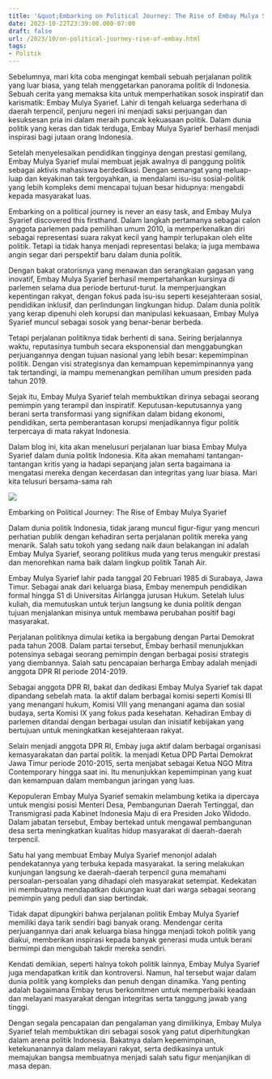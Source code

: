 ```yaml
---
title: '&quot;Embarking on Political Journey: The Rise of Embay Mulya Syarief&quot;'
date: 2023-10-22T23:39:00.000-07:00
draft: false
url: /2023/10/on-political-journey-rise-of-embay.html
tags: 
- Politik
---
```


  

Sebelumnya, mari kita coba mengingat kembali sebuah perjalanan politik yang luar biasa, yang telah menggetarkan panorama politik di Indonesia. Sebuah cerita yang memaksa kita untuk memperhatikan sosok inspiratif dan karismatik: Embay Mulya Syarief. Lahir di tengah keluarga sederhana di daerah terpencil, penjuru negeri ini menjadi saksi perjuangan dan kesuksesan pria ini dalam meraih puncak kekuasaan politik. Dalam dunia politik yang keras dan tidak terduga, Embay Mulya Syarief berhasil menjadi inspirasi bagi jutaan orang Indonesia.

  

Setelah menyelesaikan pendidikan tingginya dengan prestasi gemilang, Embay Mulya Syarief mulai membuat jejak awalnya di panggung politik sebagai aktivis mahasiswa berdedikasi. Dengan semangat yang meluap-luap dan keyakinan tak tergoyahkan, ia mendalami isu-isu sosial-politik yang lebih kompleks demi mencapai tujuan besar hidupnya: mengabdi kepada masyarakat luas.

  

Embarking on a political journey is never an easy task, and Embay Mulya Syarief discovered this firsthand. Dalam langkah pertamanya sebagai calon anggota parlemen pada pemilihan umum 2010, ia memperkenalkan diri sebagai representasi suara rakyat kecil yang hampir terlupakan oleh elite politik. Tetapi ia tidak hanya menjadi representasi belaka; ia juga membawa angin segar dari perspektif baru dalam dunia politik.

  

Dengan bakat oratorisnya yang menawan dan serangkaian gagasan yang inovatif, Embay Mulya Syarief berhasil mempertahankan kursinya di parlemen selama dua periode berturut-turut. Ia memperjuangkan kepentingan rakyat, dengan fokus pada isu-isu seperti kesejahteraan sosial, pendidikan inklusif, dan perlindungan lingkungan hidup. Dalam dunia politik yang kerap dipenuhi oleh korupsi dan manipulasi kekuasaan, Embay Mulya Syarief muncul sebagai sosok yang benar-benar berbeda.

  

Tetapi perjalanan politiknya tidak berhenti di sana. Seiring berjalannya waktu, reputasinya tumbuh secara eksponensial dan menggabungkan perjuangannya dengan tujuan nasional yang lebih besar: kepemimpinan politik. Dengan visi strategisnya dan kemampuan kepemimpinannya yang tak tertandingi, ia mampu memenangkan pemilihan umum presiden pada tahun 2019.

  

Sejak itu, Embay Mulya Syarief telah membuktikan dirinya sebagai seorang pemimpin yang terampil dan inspiratif. Keputusan-keputusannya yang berani serta transformasi yang signifikan dalam bidang ekonomi, pendidikan, serta pemberantasan korupsi menjadikannya figur politik terpercaya di mata rakyat Indonesia.

  

Dalam blog ini, kita akan menelusuri perjalanan luar biasa Embay Mulya Syarief dalam dunia politik Indonesia. Kita akan memahami tantangan-tantangan kritis yang ia hadapi sepanjang jalan serta bagaimana ia mengatasi mereka dengan kecerdasan dan integritas yang luar biasa. Mari kita telusuri bersama-sama rah

  

![](https://assets.pikiran-rakyat.com/crop/0x0:0x0/x/photo/kabarbanten/2017/06/embay-mulya-syarief.jpg)

  

Embarking on Political Journey: The Rise of Embay Mulya Syarief

  

Dalam dunia politik Indonesia, tidak jarang muncul figur-figur yang mencuri perhatian publik dengan kehadiran serta perjalanan politik mereka yang menarik. Salah satu tokoh yang sedang naik daun belakangan ini adalah Embay Mulya Syarief, seorang politikus muda yang terus mengukir prestasi dan menorehkan nama baik dalam lingkup politik Tanah Air.

  

Embay Mulya Syarief lahir pada tanggal 20 Februari 1985 di Surabaya, Jawa Timur. Sebagai anak dari keluarga biasa, Embay menempuh pendidikan formal hingga S1 di Universitas Airlangga jurusan Hukum. Setelah lulus kuliah, dia memutuskan untuk terjun langsung ke dunia politik dengan tujuan menjalankan misinya untuk membawa perubahan positif bagi masyarakat.

  

Perjalanan politiknya dimulai ketika ia bergabung dengan Partai Demokrat pada tahun 2008. Dalam partai tersebut, Embay berhasil menunjukkan potensinya sebagai seorang pemimpin dengan berbagai posisi strategis yang diembannya. Salah satu pencapaian berharga Embay adalah menjadi anggota DPR RI periode 2014-2019.

  

Sebagai anggota DPR RI, bakat dan dedikasi Embay Mulya Syarief tak dapat dipandang sebelah mata. Ia aktif dalam berbagai komisi seperti Komisi III yang menangani hukum, Komisi VIII yang menangani agama dan sosial budaya, serta Komisi IX yang fokus pada kesehatan. Kehadiran Embay di parlemen ditandai dengan berbagai usulan dan inisiatif kebijakan yang bertujuan untuk meningkatkan kesejahteraan rakyat.

  

Selain menjadi anggota DPR RI, Embay juga aktif dalam berbagai organisasi kemasyarakatan dan partai politik. Ia menjadi Ketua DPD Partai Demokrat Jawa Timur periode 2010-2015, serta menjabat sebagai Ketua NGO Mitra Contemporary hingga saat ini. Itu menunjukkan kepemimpinan yang kuat dan kemampuan dalam membangun jaringan yang luas.

  

Kepopuleran Embay Mulya Syarief semakin melambung ketika ia dipercaya untuk mengisi posisi Menteri Desa, Pembangunan Daerah Tertinggal, dan Transmigrasi pada Kabinet Indonesia Maju di era Presiden Joko Widodo. Dalam jabatan tersebut, Embay bertekad untuk mengawal pembangunan desa serta meningkatkan kualitas hidup masyarakat di daerah-daerah terpencil.

  

Satu hal yang membuat Embay Mulya Syarief menonjol adalah pendekatannya yang terbuka kepada masyarakat. Ia sering melakukan kunjungan langsung ke daerah-daerah terpencil guna memahami persoalan-persoalan yang dihadapi oleh masyarakat setempat. Kedekatan ini membuatnya mendapatkan dukungan kuat dari warga sebagai seorang pemimpin yang peduli dan siap bertindak.

  

Tidak dapat dipungkiri bahwa perjalanan politik Embay Mulya Syarief memiliki daya tarik sendiri bagi banyak orang. Mendengar cerita perjuangannya dari anak keluarga biasa hingga menjadi tokoh politik yang diakui, memberikan inspirasi kepada banyak generasi muda untuk berani bermimpi dan mengubah takdir mereka sendiri.

  

Kendati demikian, seperti halnya tokoh politik lainnya, Embay Mulya Syarief juga mendapatkan kritik dan kontroversi. Namun, hal tersebut wajar dalam dunia politik yang kompleks dan penuh dengan dinamika. Yang penting adalah bagaimana Embay terus berkomitmen untuk memperbaiki keadaan dan melayani masyarakat dengan integritas serta tanggung jawab yang tinggi.

  

Dengan segala pencapaian dan pengalaman yang dimilikinya, Embay Mulya Syarief telah membuktikan diri sebagai sosok yang patut diperhitungkan dalam arena politik Indonesia. Bakatnya dalam kepemimpinan, ketekunanannya dalam melayani rakyat, serta dedikasinya untuk memajukan bangsa membuatnya menjadi salah satu figur menjanjikan di masa depan.